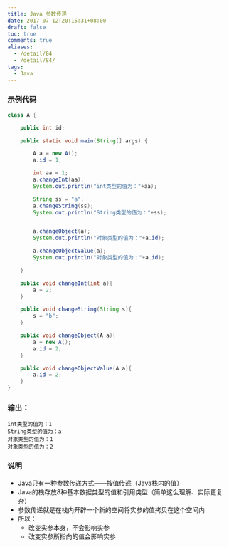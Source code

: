 ```yaml
---
title: Java 参数传递
date: 2017-07-12T20:15:31+08:00
draft: false
toc: true
comments: true
aliases:
  - /detail/84
  - /detail/84/
tags:
  - Java
---
```


### 示例代码

```java
class A {

	public int id;

	public static void main(String[] args) {

		A a = new A();
		a.id = 1;

		int aa = 1;
		a.changeInt(aa);
		System.out.println("int类型的值为："+aa);

		String ss = "a";
		a.changeString(ss);
		System.out.println("String类型的值为："+ss);


		a.changeObject(a);
		System.out.println("对象类型的值为："+a.id);

		a.changeObjectValue(a);
		System.out.println("对象类型的值为："+a.id);

	}

	public void changeInt(int a){
		a = 2;
	}

	public void changeString(String s){
		s = "b";
	}

	public void changeObject(A a){
		a = new A();
		a.id = 2;
	}

	public void changeObjectValue(A a){
		a.id = 2;
	}
}
```

### 输出：

```
int类型的值为：1
String类型的值为：a
对象类型的值为：1
对象类型的值为：2
```

### 说明

* Java只有一种参数传递方式——按值传递（Java栈内的值）
* Java的栈存放8种基本数据类型的值和引用类型（简单这么理解、实际更复杂）
* 参数传递就是在栈内开辟一个新的空间将实参的值拷贝在这个空间内
* 所以：
	* 改变实参本身，不会影响实参
	* 改变实参所指向的值会影响实参
